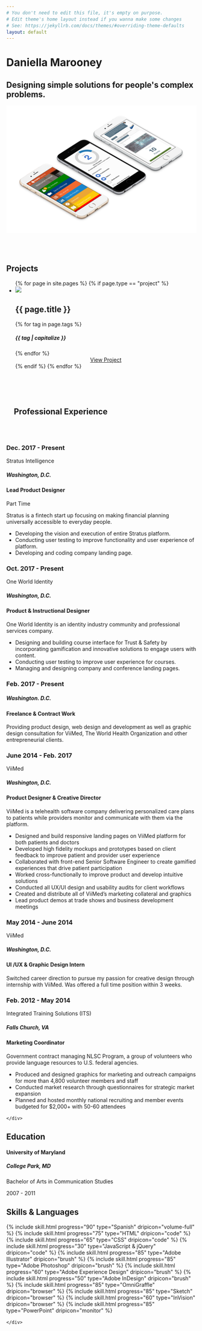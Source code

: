 ```yaml
---
# You don't need to edit this file, it's empty on purpose.
# Edit theme's home layout instead if you wanna make some changes
# See: https://jekyllrb.com/docs/themes/#overriding-theme-defaults
layout: default
---
```

<div class="container header-contain invert primary-bg">
  <div class="headline">
    <h1 class="canon">Daniella Marooney</h1>
    <!-- <h2 class="trafalgar">Product Designer. Graphic Designer. Visual Designer. </h2> -->
    <h2 class="double-pica">Designing simple solutions for people's complex problems. </h2>
  </div>
  <div class="product-container">
    <img src="/images/backgrounds/display.png">
  </div>
</div>
<section id="projects" class="project-gallery default" style="padding-top: 50px;">
  <h2 class="trafalgar text-center">Projects</h2>
  <ul>
    {% for page in site.pages %}
      {% if page.type == "project" %}
        <li class="default"><img src="{{ page.gallery_image }}">
          <div class="what">
            <h2 class="double-pica">{{ page.title }}</h2>
          </div>
          <div class="tags">
          {% for tag in page.tags %}
            <div class="tag">
              <div data-icon="{% case tag %} {% when 'gamification' %} } {% when 'UI design' %} K {% when 'web design' %} # {% when 'web development' %} 3 {% when 'product design' %} % {% endcase %}" class="icon"></div>
              <h5 class="minion">{{ tag | capitalize }}</h5>
            </div>
          {% endfor %}
          </div>
          <center>
          <a href="{{ page.url }}">View Project</a>
          </center>
        </li>
      {% endif %}
    {% endfor %}

  </ul>
</section>
<div class="experience">
  <h2 class="trafalgar text-center" style="padding: 70px 20px 50px 20px;">Professional Experience</h2>
  <div class="timeliner-container">
    <div class="timeline">
    <div class="entry">
      <div class="title">
        <h3>Dec. 2017 - Present</h3>
        <p>Stratus Intelligence</p>
        <h5 class="minion">Washington, D.C.</h5>
      </div>
      <div class="body">
        <h4 class="pica">Lead Product Designer</h4>
        <p>Part Time</p>
        <p>Stratus is a fintech start up focusing on making financial planning universally accessible to everyday people.</p>
        <ul>
          <li>Developing the vision and execution of entire Stratus platform.</li>
          <li>Conducting user testing to improve functionality and user experience of platform.</li>
          <li>Developing and coding company landing page.</li>
        </ul>
      </div>
    </div>
    <div class="entry">
      <div class="title">
        <h3>Oct. 2017 - Present</h3>
        <p>One World Identity</p>
        <h5 class="minion">Washington, D.C.</h5>
      </div>
      <div class="body">
        <h4 class="pica">Product & Instructional Designer</h4>
        <p>One World Identity is an identity industry community and professional services company.</p>
        <ul>
          <li>Designing and building course interface for Trust & Safety by incorporating gamification and innovative solutions to engage users with content.</li>
          <li>Conducting user testing to improve user experience for courses.</li>
          <li>Managing and designing company and conference landing pages.</li>
        </ul>
      </div>
    </div>
      <div class="entry">
        <div class="title">
          <h3>Feb. 2017 - Present</h3>
          <h5 class="minion">Washington. D.C.</h5>
        </div>
        <div class="body">
          <h4 class="pica">Freelance & Contract Work</h4>
          <p>Providing product design, web design and development as well as graphic design consultation for ViiMed, The World Health Organization and other entrepreneurial clients.</p>
        </div>
      </div>
      <div class="entry">
        <div class="title">
          <h3>June 2014 - Feb. 2017</h3>
          <p>ViiMed</p>
          <h5 class="minion">Washington, D.C.</h5>
        </div>
        <div class="body">
          <h4 class="pica">Product Designer & Creative Director</h4>
          <p>ViiMed is a telehealth software company delivering personalized care
          plans to patients while providers monitor and communicate
          with them via the platform.</p>
          <ul>
            <li>Designed and build responsive landing pages on ViiMed
            platform for both patients and doctors</li>
            <li>Developed high fidelity mockups and prototypes based on
            client feedback to improve patient and provider user
            experience</li>
            <li>Collaborated with front-end Senior Software Engineer to
            create gamified experiences that drive patient participation</li>
            <li>Worked cross-functionally to improve product and develop
            intuitive solutions</li>
            <li>Conducted all UX/UI design and usability audits for client
            workflows</li>
            <li>Created and distribute all of ViiMed’s marketing collateral
            and graphics</li>
            <li>Lead product demos at trade shows and business
            development meetings</li>
          </ul>
        </div>
      </div>
      <div class="entry">
        <div class="title">
          <h3>May 2014 - June 2014</h3>
          <p>ViiMed</p>
          <h5 class="minion">Washington, D.C.</h5>
        </div>
        <div class="body">
          <h4 class="pica">UI /UX & Graphic Design Intern</h4>
          <p>Switched career direction to pursue my passion for creative
          design through internship with ViiMed. Was offered a full
          time position within 3 weeks.</p>
        </div>
      </div>
      <div class="entry">
        <div class="title">
          <h3>Feb. 2012 - May 2014</h3>
          <p>Integrated Training Solutions (ITS)</p>
          <h5 class="minion">Falls Church, VA</h5>
        </div>
        <div class="body">
          <h4 class="pica">Marketing Coordinator</h4>
          <p>Government contract managing NLSC Program, a group of
          volunteers who provide language resources to U.S. federal
              agencies.</p>
          <ul>
            <li>Produced and designed graphics for marketing and outreach campaigns
            for more than 4,800 volunteer members and staff</li>
            <li>Conducted market research through questionnaires for
            strategic market expansion</li>
            <li>Planned and hosted monthly national recruiting and member events budgeted for $2,000+ with 50-60 attendees</li>
          </ul>
        </div>
      </div>

    </div>
  </div>
  <div class="timeliner-container">
    <div class="education">
        <h2 class="double-pica">Education</h2>
        <div class="body">
          <h4 class="pica">University of Maryland</h4>
        </div>
        <div class="title">
          <h5 class="minion">College Park, MD</h5>
          <p>Bachelor of Arts in Communication Studies</p>
          <p>2007 - 2011</p>
        </div>
      </div>
  </div>
</div>
<div class="container invert grapefruit-bg">
  <h2 class="trafalgar text-center">Skills & Languages</h2>
  <div class="skill-sets">
    <div id="skills" class="skills-container">
      <div class="skills">
        {% include skill.html progress="90" type="Spanish" dripicon="volume-full" %}
        {% include skill.html progress="75" type="HTML" dripicon="code" %}
        {% include skill.html progress="65" type="CSS" dripicon="code" %}
        {% include skill.html progress="30" type="JavaScript & jQuery"  dripicon="code" %}
        {% include skill.html progress="85" type="Adobe Illustrator"  dripicon="brush" %}
        {% include skill.html progress="85" type="Adobe Photoshop" dripicon="brush" %}
        {% include skill.html progress="60" type="Adobe Experience Design" dripicon="brush" %}
        {% include skill.html progress="50" type="Adobe InDesign" dripicon="brush" %}
        {% include skill.html progress="85" type="OmniGraffle" dripicon="browser" %}
        {% include skill.html progress="85" type="Sketch" dripicon="browser" %}
        {% include skill.html progress="60" type="InVision" dripicon="browser" %}
        {% include skill.html progress="85" type="PowerPoint" dripicon="monitor" %}
      </div>

    </div>
  </div>
</div>
